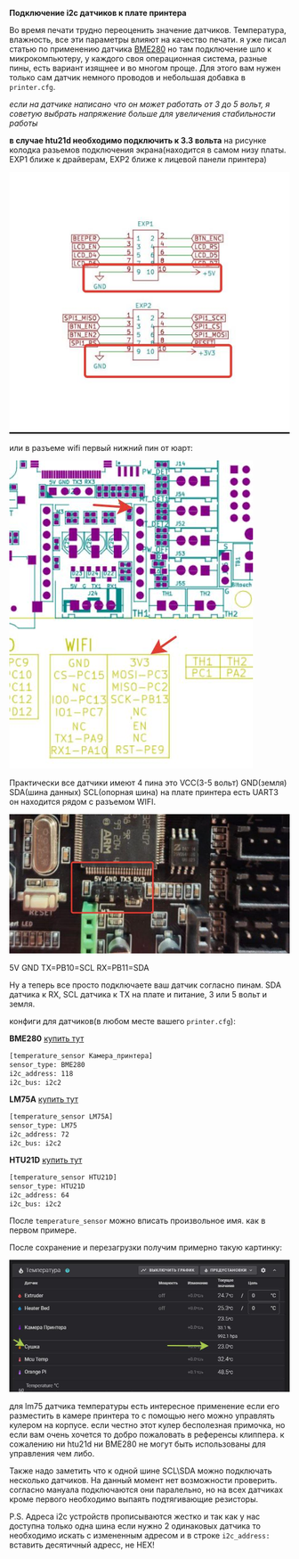 **Подключение i2c датчиков к плате принтера**

Во время печати трудно переоценить значение датчиков. Температура, влажность, все эти параметры влияют на качество печати.
я уже писал статью по применению датчика [BME280](../bme280/readme.md) но там подключение шло к микрокомпьютеру, у каждого своя операционная система, разные пины,  есть вариант изящнее и во многом проще. Для этого вам нужен только сам датчик немного проводов и небольшая добавка в `printer.cfg`.

*если на датчике написано что он может работать от 3 до 5 вольт, я советую выбрать напряжение больше для увеличения стабильности работы*

**в случае htu21d необходимо подключить к 3.3 вольта**
на рисунке колодка разьемов подключения экрана(находится в самом низу платы. EXP1 ближе к драйверам, EXP2 ближе к лицевой панели принтера)

![](volt.jpg)

или в разъеме wifi первый нижний пин от юарт:

![](3volt.jpg)


Практически все датчики имеют 4 пина это VCC(3-5 вольт) GND(земля) SDA(шина данных) SCL(опорная шина) на плате принтера есть UART3 он находится рядом с разъемом WIFI. 

![](topsize.jpg)

5V GND TX=PB10=SCL RX=PB11=SDA

Ну а теперь все просто подключаете ваш датчик согласно пинам. SDA датчика к RX, SCL датчика к TX на плате и питание, 3 или 5 вольт и земля.  

конфиги для датчиков(в любом месте вашего `printer.cfg`):

**BME280** [купить тут](https://alii.pub/6mct88)
```
[temperature_sensor Камера_принтера]
sensor_type: BME280
i2c_address: 118
i2c_bus: i2c2
```
**LM75A** [купить тут](https://alii.pub/6mct90)
```
[temperature_sensor LM75A]
sensor_type: LM75
i2c_address: 72
i2c_bus: i2c2
```

**HTU21D** [купить тут](https://alii.pub/6mctad)

```
[temperature_sensor HTU21D]
sensor_type: HTU21D
i2c_address: 64
i2c_bus: i2c2
```
После `temperature_sensor` можно вписать произвольное имя. как в первом примере.
 
 После сохранение и перезагрузки получим примерно такую картинку:

 ![](lm75a.jpg)

 для lm75 датчика температуры есть интересное применение если его разместить в камере принтера то с помощью него можно управлять кулером на корпусе. если честно этот кулер бесполезная примочка, но если вам очень хочется то добро пожаловать в референсы клиппера.  к сожалению ни htu21d ни BME280 не могут быть использованы для управления чем либо.

Также надо заметить что к одной шине SCL\SDA можно подключать несколько датчиков. На данный момент нет возможности проверить. согласно мануала подключаются они паралельно, но на всех датчиках кроме первого необходимо выпаять подтягивающие резисторы. 

P.S. Адреса i2c устройств прописываются жестко и так как у нас доступна только одна шина  если нужно 2 одинаковых датчика то необходимо искать с измененным адресом и в строке `i2c_address:`  вставить десятичный адресс, не HEX! 

